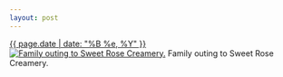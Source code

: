 ```yaml
---
layout: post
---
```


<p>
  <time><a href="/283">{{ page.date | date: "%B %e, %Y" }}</a></time>
  <a href="/283"><img src="{{ site.assets_url }}/283-640.jpg" srcset="{{ site.assets_url }}/283-1280.jpg 1280w, {{ site.assets_url }}/283-960.jpg 960w, {{ site.assets_url }}/283-640.jpg 640w, {{ site.assets_url }}/283-320.jpg 320w" sizes="(min-width: 700px) 50vw, calc(100vw - 2rem)" alt="Family outing to Sweet Rose Creamery." /></a>
  <span>Family outing to Sweet Rose Creamery.</span>
</p>
